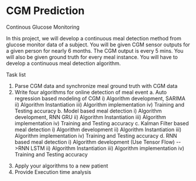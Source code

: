 # CGM Prediction
 Continous Glucose Monitoring

In this project, we will develop a continuous meal detection method from glucose monitor data of a 
subject. You will be given CGM sensor outputs for a given person for nearly 6 months. The CGM output 
is every 5 mins. You will also be given ground truth for every meal instance. You will have to develop a 
continuous meal detection algorithm. 

Task list
1) Parse CGM data and synchronize meal ground truth with CGM data
2) Write four algorithms for online detection of meal event
a. Auto regression based modeling of CGM
    i) Algorithm development, SARIMA
   ii) Algorithm Instantiation
   iii) Algorithm implementation
   iv) Training and Testing accuracy
b. Model based meal detection
   i) Algorithm development, RNN GRU 
   ii) Algorithm Instantiation
   iii) Algorithm implementation
   iv) Training and Testing accuracy
c. Kalman Filter based meal detection
    i) Algorithm development 
    ii) Algorithm Instantiation
    iii) Algorithm implementation
    iv) Training and Testing accuracy
d. RNN based meal detection
    i) Algorithm development (Use Tensor Flow) -->RNN LSTM
    ii) Algorithm Instantiation
    iii) Algorithm implementation
    iv) Training and Testing accuracy
3. Apply your algorithms to a new patient 
4. Provide Execution time analysis 
